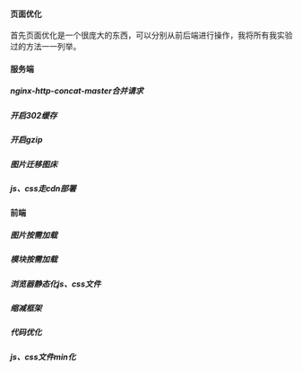 #### 页面优化
首先页面优化是一个很庞大的东西，可以分别从前后端进行操作，我将所有我实验过的方法一一列举。
#### 服务端

##### nginx-http-concat-master合并请求

##### 开启302缓存

##### 开启gzip

##### 图片迁移图床

##### js、css走cdn部署

#### 前端

##### 图片按需加载

##### 模块按需加载

##### 浏览器静态化js、css文件

##### 缩减框架

##### 代码优化
    
##### js、css文件min化

